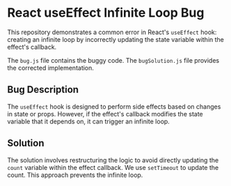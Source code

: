 # React useEffect Infinite Loop Bug

This repository demonstrates a common error in React's `useEffect` hook: creating an infinite loop by incorrectly updating the state variable within the effect's callback.

The `bug.js` file contains the buggy code.  The `bugSolution.js` file provides the corrected implementation.

## Bug Description
The `useEffect` hook is designed to perform side effects based on changes in state or props.  However, if the effect's callback modifies the state variable that it depends on, it can trigger an infinite loop.

## Solution
The solution involves restructuring the logic to avoid directly updating the `count` variable within the effect callback. We use `setTimeout` to update the count.  This approach prevents the infinite loop.